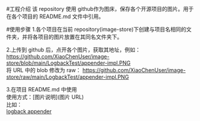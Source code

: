 #工程介绍
该 repository 使用 github作为图床，保存各个开源项目的图片。用于在各个项目的 README.md 文件中引用。  

#使用步骤
1.各个项目在当前 repository(image-store)下创建与项目名相同的文件夹，并将各项目的图片放置在其同名文件夹下。  

2.上传到 github 后，点开各个图片，获取其地址，例如：  
https://github.com/XiaoChenUser/image-store/blob/main/LogbackTest/appender-impl.PNG  
将 URL 中的 blob 修改为 raw：
https://github.com/XiaoChenUser/image-store/raw/main/LogbackTest/appender-impl.PNG   

3.在项目 README.md 中使用  
使用方式：[图片说明](图片 URL)  
比如：  
[logback appender](https://github.com/XiaoChenUser/image-store/raw/main/LogbackTest/appender-impl.PNG)

